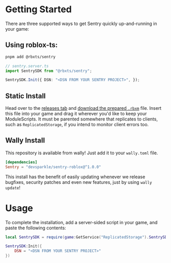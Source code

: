 # Getting Started

There are three supported ways to get Sentry quickly up-and-running in your game:

## Using roblox-ts:

```sh
pnpm add @rbxts/sentry
```

```ts
// sentry.server.ts
import SentrySDK from "@rbxts/sentry";

SentrySDK.Init({ DSN: "<DSN FROM YOUR SENTRY PROJECT>", });
```

## Static Install

Head over to the [releases tab](http://github.com/devSparkle/sentry-roblox/releases)
and [download the prepared `.rbxm`](https://github.com/devSparkle/sentry-roblox/releases/latest/download/SentrySDK.rbxm) file. Insert this file into your game and drag
it wherever you'd like to keep your ModuleScripts. It must be parented somewhere
that replicates to clients, such as `ReplicatedStorage`, if you intend to
monitor client errors too.

## Wally Install

This repository is available from wally! Just add it to your `wally.toml` file.

```toml
[dependencies]
Sentry = "devsparkle/sentry-roblox@^1.0.0"
```

This install has the benefit of easily updating whenever we release bugfixes,
security patches and even new features, just by using `wally update`!

# Usage

To complete the installation, add a server-sided script in your game, and paste the following contents:

```lua
local SentrySDK = require(game:GetService("ReplicatedStorage").SentrySDK)

SentrySDK:Init({
	DSN = "<DSN FROM YOUR SENTRY PROJECT>"
})
```
